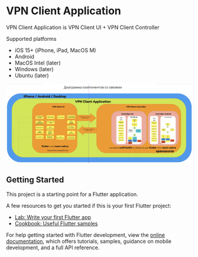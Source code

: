 # VPN Client Application

VPN Client Application is VPN Client UI + VPN Client Controller

Supported platforms
* iOS 15+ (iPhone, iPad, MacOS M)
* Android
* MacOS Intel (later)
* Windows (later)
* Ubuntu (later)

![VPN Client Controller](https://raw.githubusercontent.com/VPNclient/.github/refs/heads/main/assets/vpnclient_scheme2.png)

## Getting Started

This project is a starting point for a Flutter application.

A few resources to get you started if this is your first Flutter project:

- [Lab: Write your first Flutter app](https://docs.flutter.dev/get-started/codelab)
- [Cookbook: Useful Flutter samples](https://docs.flutter.dev/cookbook)

For help getting started with Flutter development, view the
[online documentation](https://docs.flutter.dev/), which offers tutorials,
samples, guidance on mobile development, and a full API reference.
